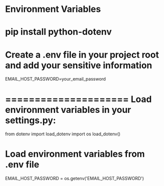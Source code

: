 Environment Variables
====================
pip install python-dotenv
======================


Create a .env file in your project root and add your sensitive information
===========
EMAIL_HOST_PASSWORD=your_email_password

=====================
Load environment variables in your settings.py:
===================
from dotenv import load_dotenv import os load_dotenv() 
# Load environment variables from .env file 
EMAIL_HOST_PASSWORD = os.getenv('EMAIL_HOST_PASSWORD')
